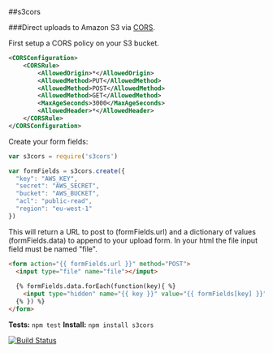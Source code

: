 ##s3cors

###Direct uploads to Amazon S3 via [CORS](http://docs.amazonwebservices.com/AmazonS3/latest/dev/cors.html).  

First setup a CORS policy on your S3 bucket.

```xml
<CORSConfiguration>
    <CORSRule>
        <AllowedOrigin>*</AllowedOrigin>
        <AllowedMethod>PUT</AllowedMethod>
        <AllowedMethod>POST</AllowedMethod>
        <AllowedMethod>GET</AllowedMethod>
        <MaxAgeSeconds>3000</MaxAgeSeconds>
        <AllowedHeader>*</AllowedHeader>
    </CORSRule>
</CORSConfiguration>
```

Create your form fields:

```javascript
var s3cors = require('s3cors') 

var formFields = s3cors.create({
  "key": "AWS_KEY",
  "secret": "AWS_SECRET",
  "bucket": "AWS_BUCKET",
  "acl": "public-read",
  "region": "eu-west-1"
})

```

This will return a URL to post to (formFields.url) and a dictionary of values (formFields.data) to append to your upload form. In your html the file input field must be named "file".

```html
<form action="{{ formFields.url }}" method="POST">
  <input type="file" name="file"></imput>
  
  {% formFields.data.forEach(function(key){ %}
    <input type="hidden" name="{{ key }}" value="{{ formFields[key] }}">  
  {% }) %}
</form>
```

__Tests:__ ```npm test```
__Install:__ ```npm install s3cors```
  
[![Build Status](https://secure.travis-ci.org/bradleyg/s3cors.png)](http://travis-ci.org/bradleyg/s3cors)
